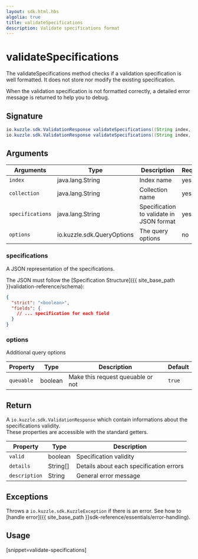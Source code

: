 ```yaml
---
layout: sdk.html.hbs
algolia: true
title: validateSpecifications
description: Validate specifications format
---
```


# validateSpecifications

The validateSpecifications method checks if a validation specification is well formatted. It does not store nor modify the existing specification.  

When the validation specification is not formatted correctly, a detailed error message is returned to help you to debug.

## Signature

```java
io.kuzzle.sdk.ValidationResponse validateSpecifications((String index, String collection, String specifications) throws io.kuzzle.sdk.BadRequestException, io.kuzzle.sdk.ForbiddenException, io.kuzzle.sdk.GatewayTimeoutException, io.kuzzle.sdk.InternalException, io.kuzzle.sdk.ServiceUnavailableException;
io.kuzzle.sdk.ValidationResponse validateSpecifications((String index, String collection, String specifications, io.kuzzle.sdk.QueryOptions options) throws io.kuzzle.sdk.BadRequestException, io.kuzzle.sdk.ForbiddenException, io.kuzzle.sdk.GatewayTimeoutException, io.kuzzle.sdk.InternalException, io.kuzzle.sdk.ServiceUnavailableException;
```

## Arguments

| Arguments    | Type    | Description | Required
|--------------|---------|-------------|----------
| ``index`` | java.lang.String | Index name    | yes  |
| ``collection`` | java.lang.String | Collection name    | yes  |
| `specifications` | java.lang.String | Specification to validate in JSON format | yes  |
| `options` | io.kuzzle.sdk.QueryOptions | The query options | no       |

### **specifications**

A JSON representation of the specifications.  

The JSON must follow the [Specification Structure]({{ site_base_path }}validation-reference/schema):

```json
{
  "strict": "<boolean>",
  "fields": {
    // ... specification for each field
  }
}
```

### **options**

Additional query options

| Property   | Type    | Description                       | Default |
| ---------- | ------- | --------------------------------- | ------- |
| `queuable` | boolean | Make this request queuable or not | `true`  |

## Return

A `io.kuzzle.sdk.ValidationResponse` which contain informations about the specifications validity.  
These properties are accessible with the standard getters.

| Property   | Type    | Description        |
| ---------- | ------- | --------------------- |
| `valid` | boolean | Specification validity |
| `details` | String[] | Details about each specification errors |
| `description` | String | General error message |

## Exceptions

Throws a `io.kuzzle.sdk.KuzzleException` if there is an error. See how to [handle error]({{ site_base_path }}sdk-reference/essentials/error-handling).

## Usage

[snippet=validate-specifications]
